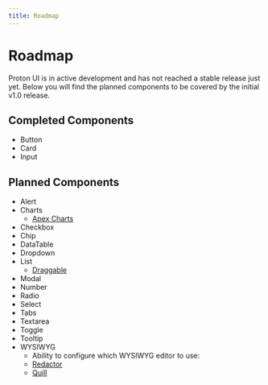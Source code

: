 ```yaml
---
title: Roadmap
---
```


# Roadmap
Proton UI is in active development and has not reached a stable release just yet. Below you will find the planned components to be covered by the initial v1.0 release.

## Completed Components
- Button
- Card
- Input

## Planned Components
- Alert
- Charts
    - [Apex Charts](https://apexcharts.com)
- Checkbox
- Chip
- DataTable
- Dropdown
- List
    - [Draggable](https://shopify.github.io/draggable/)
- Modal
- Number
- Radio
- Select
- Tabs
- Textarea
- Toggle
- Tooltip
- WYSIWYG
    - Ability to configure which WYSIWYG editor to use:
    - [Redactor](https://imperavi.com/redactor/)
    - [Quill](https://quilljs.com/)